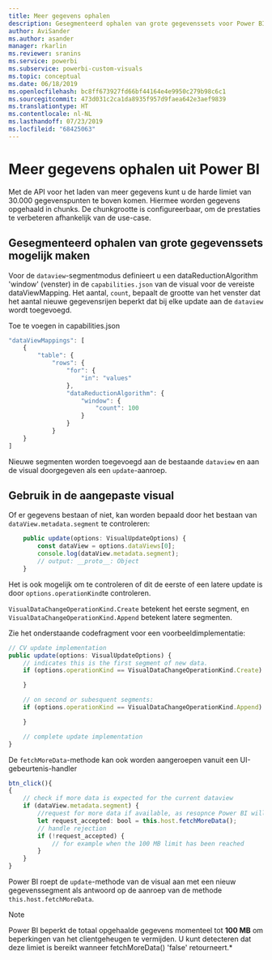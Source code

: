 ```yaml
---
title: Meer gegevens ophalen
description: Gesegmenteerd ophalen van grote gegevenssets voor Power BI-visuals mogelijk maken
author: AviSander
ms.author: asander
manager: rkarlin
ms.reviewer: sranins
ms.service: powerbi
ms.subservice: powerbi-custom-visuals
ms.topic: conceptual
ms.date: 06/18/2019
ms.openlocfilehash: bc8ff673927fd66bf44164e4e9950c279b98c6c1
ms.sourcegitcommit: 473d031c2ca1da8935f957d9faea642e3aef9839
ms.translationtype: HT
ms.contentlocale: nl-NL
ms.lasthandoff: 07/23/2019
ms.locfileid: "68425063"
---
```

# <a name="fetch-more-data-from-power-bi"></a>Meer gegevens ophalen uit Power BI

Met de API voor het laden van meer gegevens kunt u de harde limiet van 30.000 gegevenspunten te boven komen. Hiermee worden gegevens opgehaald in chunks. De chunkgrootte is configureerbaar, om de prestaties te verbeteren afhankelijk van de use-case.  

## <a name="enable-segmented-fetch-of-large-datasets"></a>Gesegmenteerd ophalen van grote gegevenssets mogelijk maken

Voor de `dataview`-segmentmodus definieert u een dataReductionAlgorithm 'window' (venster) in de `capabilities.json` van de visual voor de vereiste dataViewMapping.
Het aantal, `count`, bepaalt de grootte van het venster dat het aantal nieuwe gegevensrijen beperkt dat bij elke update aan de `dataview` wordt toegevoegd.

Toe te voegen in capabilities.json

```typescript
"dataViewMappings": [
    {
        "table": {
            "rows": {
                "for": {
                    "in": "values"
                },
                "dataReductionAlgorithm": {
                    "window": {
                        "count": 100
                    }
                }
            }
    }
]
```

Nieuwe segmenten worden toegevoegd aan de bestaande `dataview` en aan de visual doorgegeven als een `update`-aanroep.

## <a name="usage-in-the-custom-visual"></a>Gebruik in de aangepaste visual

Of er gegevens bestaan of niet, kan worden bepaald door het bestaan van `dataView.metadata.segment` te controleren:

```typescript
    public update(options: VisualUpdateOptions) {
        const dataView = options.dataViews[0];
        console.log(dataView.metadata.segment);
        // output: __proto__: Object
    }
```

Het is ook mogelijk om te controleren of dit de eerste of een latere update is door `options.operationKind`te controleren.

`VisualDataChangeOperationKind.Create` betekent het eerste segment, en `VisualDataChangeOperationKind.Append` betekent latere segmenten.

Zie het onderstaande codefragment voor een voorbeeldimplementatie:

```typescript
// CV update implementation
public update(options: VisualUpdateOptions) {
    // indicates this is the first segment of new data.
    if (options.operationKind == VisualDataChangeOperationKind.Create) {

    }

    // on second or subesquent segments:
    if (options.operationKind == VisualDataChangeOperationKind.Append) {

    }

    // complete update implementation
}
```

De `fetchMoreData`-methode kan ook worden aangeroepen vanuit een UI-gebeurtenis-handler

```typescript
btn_click(){
{
    // check if more data is expected for the current dataview
    if (dataView.metadata.segment) {
        //request for more data if available, as resopnce Power BI will call update method
        let request_accepted: bool = this.host.fetchMoreData();
        // handle rejection
        if (!request_accepted) {
            // for example when the 100 MB limit has been reached
        }
    }
}
```

Power BI roept de `update`-methode van de visual aan met een nieuw gegevenssegment als antwoord op de aanroep van de methode `this.host.fetchMoreData`.

> [!NOTE]
> Power BI beperkt de totaal opgehaalde gegevens momenteel tot **100 MB** om beperkingen van het clientgeheugen te vermijden. U kunt detecteren dat deze limiet is bereikt wanneer fetchMoreData() 'false' retourneert.*
